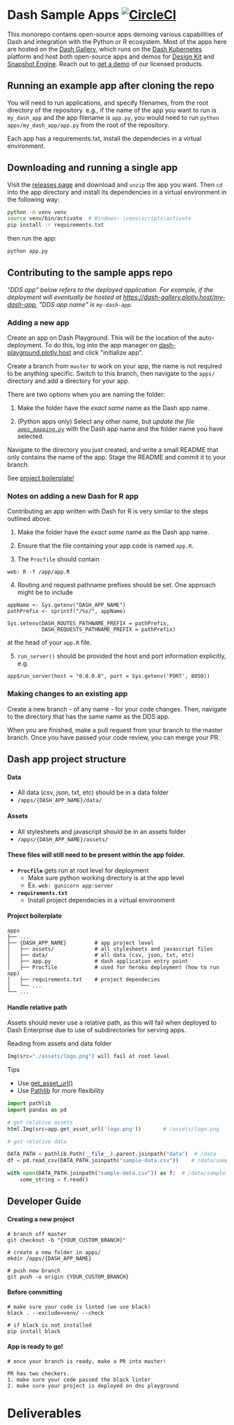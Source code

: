# Dash Sample Apps [![CircleCI](https://circleci.com/gh/plotly/dash-sample-apps.svg?style=svg)](https://circleci.com/gh/plotly/dash-sample-apps)

This monorepo contains open-source apps demoing
various capabilities of Dash and integration with
the Python or R ecosystem. Most of the apps here
are hosted on the 
[Dash Gallery](https://dash-gallery.plotly.host/Portal/),
which runs on the
[Dash Kubernetes](https://plotly.com/dash/kubernetes/) platform
and host both open-source apps and demos for 
[Design Kit](https://plotly.com/dash/design-kit/) and 
[Snapshot Engine](https://plotly.com/dash/snapshot-engine/). Reach
out to [get a demo](https://plotly.com/get-demo/) of our licensed 
products.

## Running an example app after cloning the repo

You will need to run applications, and specify filenames, from the
root directory of the repository. e.g., if the name of the app you
want to run is `my_dash_app` and the app filename is `app.py`, you
would need to run `python apps/my_dash_app/app.py` from the root
of the repository.

Each app has a requirements.txt, install the dependecies in a virtual
environment.

## Downloading and running a single app

Visit the [releases page](https://github.com/plotly/dash-sample-apps/releases) and download and `unzip` the app you want. Then `cd` into the app directory and install its dependencies in a virtual environment in the following way:

```bash
python -m venv venv
source venv/bin/activate  # Windows: \venv\scripts\activate
pip install -r requirements.txt
```

then run the app:
```bash
python app.py
```

## Contributing to the sample apps repo

_"DDS app" below refers to the deployed application. For example, if
the deployment will eventually be hosted at
https://dash-gallery.plotly.host/my-dash-app, "DDS app name" is
`my-dash-app`._

### Adding a new app

Create an app on Dash Playground. This will be the location of the
auto-deployment. To do this, log into the app manager on
[dash-playground.plotly.host](https://dash-playground.plotly.host)
and click "initialize app".

Create a branch from `master` to work on your app, the name is not required
to be anything specific. Switch to this branch, then navigate to the `apps/`
directory and add a directory for your app.

There are two options when you are naming the folder:

1. Make the folder have the _exact same_ name as the Dash app name.

2. (Python apps only) Select any other name, but _update the file
   [`apps_mapping.py`](apps_directory_mapping.py)_ with the Dash app
   name and the folder name you have selected.

Navigate to the directory you just created, and write a small README
that only contains the name of the app. Stage the README and commit it
to your branch.

See [project boilerplate!](https://github.com/plotly/dash-sample-apps#project-boilerplate)

### Notes on adding a new Dash for R app

Contributing an app written with Dash for R is very similar to the steps outlined above. 

1. Make the folder have the _exact same_ name as the Dash app name.

2. Ensure that the file containing your app code is named `app.R`.

3. The `Procfile` should contain 

```
web: R -f /app/app.R
```

4. Routing and request pathname prefixes should be set. One approach might be to include

```
appName <- Sys.getenv("DASH_APP_NAME")
pathPrefix <- sprintf("/%s/", appName)

Sys.setenv(DASH_ROUTES_PATHNAME_PREFIX = pathPrefix,
           DASH_REQUESTS_PATHNAME_PREFIX = pathPrefix)
```

at the head of your `app.R` file.

5. `run_server()` should be provided the host and port information explicitly, e.g.

``
app$run_server(host = "0.0.0.0", port = Sys.getenv('PORT', 8050))
``

### Making changes to an existing app

Create a new branch - of any name - for your code changes.
Then, navigate to the directory that has the same name as
the DDS app.

When you are finished, make a pull request from your branch to the master
branch. Once you have passed your code review, you can merge your PR.

## Dash app project structure

#### Data
- All data (csv, json, txt, etc) should be in a data folder
- `/apps/{DASH_APP_NAME}/data/`

#### Assets
- All stylesheets and javascript should be in an assets folder
- `/apps/{DASH_APP_NAME}/assets/`

####  These files will still need to be present within the app folder.

- **`Procfile`** gets run at root level for deployment
    - Make sure python working directory is at the app level
    - Ex. `web: gunicorn app:server`
- **`requirements.txt`**
    - Install project dependecies in a virtual environment

#### Project boilerplate

    apps
    ├── ...
    ├── {DASH_APP_NAME}         # app project level
    │   ├── assets/             # all stylesheets and javascript files
    │   ├── data/               # all data (csv, json, txt, etc)
    │   ├── app.py              # dash application entry point
    │   ├── Procfile            # used for heroku deployment (how to run app)
    │   ├── requirements.txt    # project dependecies
    │   └── ...                 
    └── ...

#### Handle relative path

Assets should never use a relative path, as this will fail when deployed to Dash Enterprise due to use of subdirectories for serving apps.

Reading from assets and data folder
```Python
Img(src="./assets/logo.png") will fail at root level
```

Tips
 
-  Use [get_asset_url()](https://dash.plot.ly/dash-deployment-server/static-assets)
-  Use [Pathlib](https://docs.python.org/3/library/pathlib.html) for more flexibility

```Python
import pathlib
import pandas as pd

# get relative assets
html.Img(src=app.get_asset_url('logo.png'))       # /assets/logo.png

# get relative data

DATA_PATH = pathlib.Path(__file__).parent.joinpath("data")  # /data
df = pd.read_csv(DATA_PATH.joinpath("sample-data.csv"))    # /data/sample-data.csv

with open(DATA_PATH.joinpath("sample-data.csv")) as f:  # /data/sample-data.csv
    some_string = f.read()
```

## Developer Guide

#### Creating a new project

```
# branch off master
git checkout -b "{YOUR_CUSTOM_BRANCH}"

# create a new folder in apps/
mkdir /apps/{DASH_APP_NAME}

# push new branch
git push -u origin {YOUR_CUSTOM_BRANCH}
```

#### Before committing

```
# make sure your code is linted (we use black)
black . --exclude=venv/ --check

# if black is not installed
pip install black
```


#### App is ready to go!
```
# once your branch is ready, make a PR into master!

PR has two checkers.
1. make sure your code passed the black linter
2. make sure your project is deployed on dns playground
```

# Deliverables



